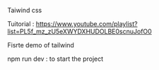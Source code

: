 Taiwind css 

Tuitorial : https://www.youtube.com/playlist?list=PL5f_mz_zU5eXWYDXHUDOLBE0scnuJofO0


Fisrte demo of tailwind

npm run dev : to start the project